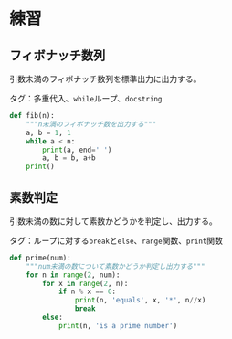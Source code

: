 # 練習

## フィボナッチ数列

引数未満のフィボナッチ数列を標準出力に出力する。

タグ：多重代入、`while`ループ、`docstring`

~~~python
def fib(n):
    """n未満のフィボナッチ数を出力する"""
    a, b = 1, 1
    while a < n:
        print(a, end=' ')
        a, b = b, a+b
    print()
~~~

## 素数判定

引数未満の数に対して素数かどうかを判定し、出力する。

タグ：ループに対する`break`と`else`、`range`関数、`print`関数

~~~python
def prime(num):
    """num未満の数について素数かどうか判定し出力する"""
    for n in range(2, num):
        for x in range(2, n):
            if n % x == 0:
                print(n, 'equals', x, '*', n//x)
                break
        else:
            print(n, 'is a prime number')
~~~

